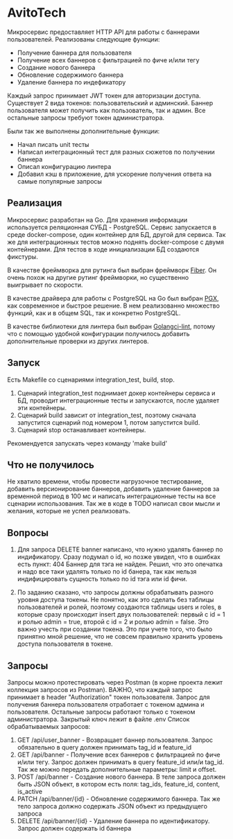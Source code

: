 # AvitoTech
Микросервис предоставляет HTTP API для работы с баннерами пользователей. Реализованы следующие функции:
* Получение баннера для пользователя
* Получение всех баннеров с фильтрацией по фиче и/или тегу
* Создание нового баннера
* Обновление содержимого баннера
* Удаление баннера по индефикатору

Каждый запрос принимает JWT токен для авторизации доступа. Существует 2 вида токенов: пользовательский и админский. Баннер пользователя может получить как пользователь, так и админ. Все остальные запросы требуют токен администратора.

Были так же выполнены дополнительные функции:
* Начал писать unit тесты
* Написал интеграционный тест для разных сюжетов по получении баннера
* Описал конфигурацию линтера
* Добавил кэш в приложение, для ускорение получения ответа на самые популярные запросы

## Реализация

Микросервис разработан на Go. Для хранения информации используется реляционная СУБД - PostgreSQL. Сервис запускается в среде docker-compose, один контейнер для БД, другой для сервиса. Так же для интеграционных тестов можно поднять docker-compose с двумя контейнерами. Для тестов в ходе инициализации БД создаются фикстуры.

В качестве фреймворка для рутинга был выбран фреймворк [Fiber](https://github.com/gofiber/fiber). Он очень похож на другие рутинг фреймворки, но существенно выигрывает по скорости.

В качестве драйвера для работы с PostgreSQL на Go был выбран [PGX](https://github.com/jackc/pgx), как современное
и быстрое решение. В нем реализованно множество функций, как и в общем SQL, так и конкретно
PostgreSQL.

В качестве библиотеки для линтера был выбран [Golangci-lint](https://github.com/golangci/golangci-lint), потому что с помощью удобной конфигурации получилось добавить дополнительные проверки из других линтеров.

## Запуск

Есть Makefile со сценариями  integration_test, build, stop.
1. Сценарий integration_test поднимает докер контейнеры сервиса и БД, проводит интеграционные тесты и запускаются, после удаляет эти контейнеры.
2. Сценарий build зависит от integration_test, поэтому сначала запустится сценарий под номером 1, потом запустится build.
3. Сценарий stop останавливает контейнеры.

Рекомендуется запускать через команду 'make build'

## Что не получилось

Не хватило времени, чтобы провести нагрузочное тестирование, добавить версионирование баннеров, добавить удаление баннеров за временной период в 100 мс и написать интеграционные тесты на все сценарии использования. Так же в коде в TODO написал свои мысли и желания, которые не успел реализовать.

## Вопросы

1. Для запроса DELETE banner написано, что нужно удалять баннер по индификатору. Сразу подумал о id, но позже увидел, что в ошибках есть пункт: 404
Баннер для тэга не найден. Решил, что это опечатка и надо все таки удалять только по id банера, так как нельзя индифицировать сущность только по id тэга или id фичи.

2. По заданию сказано, что запросы должны обрабатывать разного уровня доступа токены. Не понятно, как это сделать без таблицы пользователей и ролей, поэтому создаются таблицы users и roles, в которые сразу происходит insert двух пользователей: первый с id = 1 и ролью admin = true, второй с id = 2 и ролью admin = false. Это важно учесть при создании токена. Это при учете того, что было принятно мной решение, что не совсем правильно хранить уровень доступа пользователя в токене.

## Запросы

Запросы можно протестировать через Postman (в корне проекта лежит коллекция запросов из Postman). ВАЖНО, что каждый запрос принимает в header "Authorization" токен пользователя. Запрос для получения баннера пользователя отработает с токеном админа и пользователя. Остальные запросы работают только с токеном администратора. Закрытый ключ лежит в файле .env
Список обрабатываемых запросов:
1. GET /api/user_banner - Возвращает баннер пользователя. Запрос обязательно в query должен принимать tag_id и feature_id
2. GET /api/banner - Получение всех баннеров с фильтрацией по фиче и/или тегу. Запрос должен принимать в query feature_id или/и tag_id. Так же можно передать дополнительные параметры: limit и offset.
3. POST /api/banner - Создание нового баннера. В теле запроса должен быть JSON объект, в котором есть поля: tag_ids, feature_id, content, is_active
4. PATCH /api/banner/{id} - Обновление содержимого баннера. Так же тело запроса должно содержать JSON объект из предыдущего запроса
5. DELETE /api/banner/{id} - Удаление баннера по идентификатору. Запрос должен содержать id баннера
